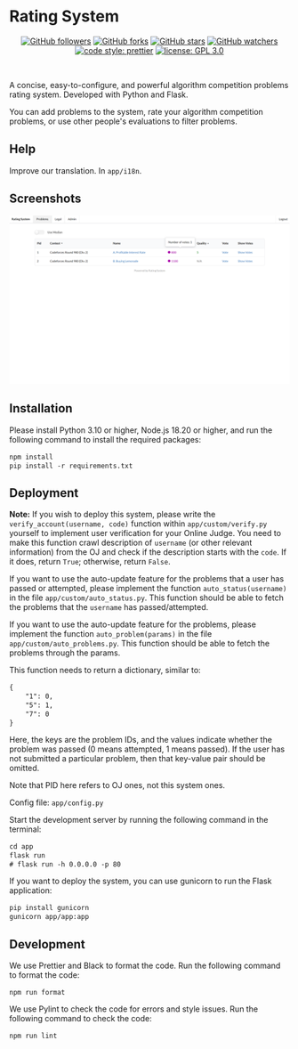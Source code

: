 # Rating System

<p align="center">
  <a href="https://github.com/ZnPdCo">
    <img alt="GitHub followers" src="https://img.shields.io/github/followers/ZnPdCo.svg?style=flat-square"></a>
  <a href="https://github.com/ZnPdCo/rating-system">
    <img alt="GitHub forks" src="https://img.shields.io/github/forks/ZnPdCo/rating-system.svg?style=flat-square"></a>
  <a href="https://github.com/ZnPdCo/rating-system">
    <img alt="GitHub stars" src="https://img.shields.io/github/stars/ZnPdCo/rating-system.svg?style=flat-square"></a>
  <a href="https://github.com/ZnPdCo/rating-system">
    <img alt="GitHub watchers" src="https://img.shields.io/github/watchers/ZnPdCo/rating-system.svg?style=flat-square"></a>
  <br/>
  <a href="https://github.com/ZnPdCo/rating-system">
    <img alt="code style: prettier" src="https://img.shields.io/badge/code_style-prettier-ff69b4.svg?style=flat-square"></a>
  <a href="https://github.com/ZnPdCo/rating-system">
    <img alt="license: GPL 3.0" src="https://img.shields.io/badge/license-MIT-blue.svg?style=flat-square"></a>
  <a href="https://github.com/ZnPdCo/rating-system">
    <!--<img alt="Repobeats analytics image" src="https://repobeats.axiom.co/api/embed/f359c8cab4e13606e60f24d52b64c1aa085decf6.svg">--></a>
</p>
<br />

A concise, easy-to-configure, and powerful algorithm competition problems rating system. Developed with Python and Flask.

You can add problems to the system, rate your algorithm competition problems, or use other people's evaluations to filter problems.

## Help

Improve our translation. In `app/i18n`.

## Screenshots

![](screenshots.png)

## Installation

Please install Python 3.10 or higher, Node.js 18.20 or higher, and run the following command to install the required packages:

```
npm install
pip install -r requirements.txt
```

## Deployment

**Note:** If you wish to deploy this system, please write the `verify_account(username, code)` function within `app/custom/verify.py` yourself to implement user verification for your Online Judge. You need to make this function crawl description of `username` (or other relevant information) from the OJ and check if the description starts with the `code`. If it does, return `True`; otherwise, return `False`.

If you want to use the auto-update feature for the problems that a user has passed or attempted, please implement the function `auto_status(username)` in the file `app/custom/auto_status.py`. This function should be able to fetch the problems that the `username` has passed/attempted.

If you want to use the auto-update feature for the problems, please implement the function `auto_problem(params)` in the file `app/custom/auto_problems.py`. This function should be able to fetch the problems through the params.

This function needs to return a dictionary, similar to:

```
{
    "1": 0,
    "5": 1,
    "7": 0
}
```

Here, the keys are the problem IDs, and the values indicate whether the problem was passed (0 means attempted, 1 means passed). If the user has not submitted a particular problem, then that key-value pair should be omitted.

Note that PID here refers to OJ ones, not this system ones.

Config file: `app/config.py`

Start the development server by running the following command in the terminal:

```
cd app
flask run
# flask run -h 0.0.0.0 -p 80
```

If you want to deploy the system, you can use gunicorn to run the Flask application:

```
pip install gunicorn
gunicorn app/app:app
```

## Development

We use Prettier and Black to format the code. Run the following command to format the code:

```
npm run format
```

We use Pylint to check the code for errors and style issues. Run the following command to check the code:

```
npm run lint
```
